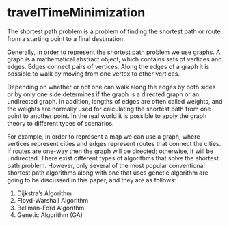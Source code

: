 # travelTimeMinimization
The shortest path problem is a problem of finding the shortest 
path or route from a starting point to a final destination.

Generally, in order to represent the shortest path problem we 
use graphs. A graph is a mathematical abstract object, which 
contains sets of vertices and edges. Edges connect pairs of 
vertices. Along the edges of a graph it is possible to walk by 
moving from one vertex to other vertices.

Depending on whether or not one can walk along the edges by both sides or 
by only one side determines if the graph is a directed graph or 
an undirected graph. In addition, lengths of edges are often 
called weights, and the weights are normally used for 
calculating the shortest path from one point to another point. In 
the real world it is possible to apply the graph theory to
different types of scenarios. 

For example, in order to represent a map we can use a graph, where vertices 
represent cities and edges represent routes that connect the 
cities. If routes are one-way then the graph will be directed;
otherwise, it will be undirected. There exist different types of 
algorithms that solve the shortest path problem. However, 
only several of the most popular conventional shortest path 
algorithms along with one that uses genetic algorithm are 
going to be discussed in this paper, and they are as follows:

1. Dijkstra’s Algorithm
2. Floyd-Warshall Algorithm
3. Bellman-Ford Algorithm
4. Genetic Algorithm (GA)
